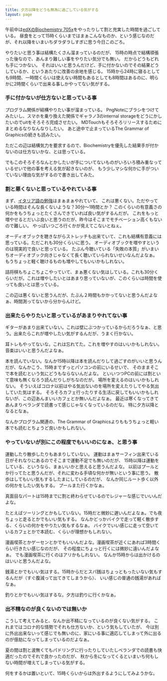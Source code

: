 ```yaml
---
title: 夕方以降をどうも無為に過ごしている気がする
layout: page
---
```

午前中は[edXのBiochemistry 705x](https://karino2.github.io/Biochemistry705x/Home)をやったりして割と充実した時間を過ごしている。
昼食をとって15時くらいまではまぁこんなものか、という感じなのだが、それ以降をいまいちダラダラしすぎに思う今日このごろ。

やりたいと思う事は結構たくさん溜まっているのだが、
15時の時点で結構頑張った後なので、あんまり難しい事をやりたい気分でも無い。
だからどうもどれも手につかない。
それはいいと思うんだけど、手に付かないのでその結果どうしているか、というあたりに改善の余地を感じる。
15時から24時に寝るとしても9時間、一時間くらいは使えない時間もあるとしても8時間はあるのに、明らかに2時間くらいで出来る事しかやってない気がする。

### 手に付かないが仕方ないと思っている事

プログラム関係が結構やりたい事が溜まっている。
PngNoteにブラシをつけてみたいし、スマホを乗り換えた関係でギャラノ3のinternal storageをどうにかしたいのでuitをそろそろ完成させたい。
MDTouchもそろそろリリースするためにまとめるなりなんなりしたい。
あと途中で止まっているThe Grammar of Graphicsの続きも読みたい。

ただこの辺は結構気力を要求するので、Biochemistryを優先した結果手が付かないのは仕方ないかな、とは思っている。

でもこのそろそろなんとかしたいが手についてないものがいろいろ積み重なっているせいで他の事を考える気が起きないのが、
もう少しマシな何かに手がついていない理由な気がするので書き出してみた。

### 割と悪くないと思っているやれている事

まず、[イタリア語の勉強](https://karino2.github.io/RandomThoughts/%E3%82%A4%E3%82%BF%E3%83%AA%E3%82%A2%E8%AA%9E)はまぁまぁやれていて、
これは悪くない。ただやっている時間はそんな長くないような？30分〜1時間とか？
このくらいの有意義さの何かをもうちょっとたくさんできていれば良い気がするんだが。
これをもっと増やせるとだいぶ良いと思うのだが、昨今はそこまでモチベーション高くもないので難しい。
やっぱいつごろ行くかが見えてこないとねぇ。

オーディオブックを聴きながらストレッチも出来ていて、これも結構有意義には思っている。ただこれも30分くらいに思う。
オーディオブックを増やすというのは現実的で良いと思っている。
たぶん今聴いている「失敗の本質」がいまいちオーディオブック向きじゃなくて長く聴いていられないせいなんだよなぁ。
もうちょっと軽く聴けるものも増やしてもいいかもしれない。

詰将棋もちょこちょこやっていて、まぁ悪くない気はしている。これも30分くらいだが。これは増やしたいとはあまり思っていないが、このくらいは時間を使っても良いとは思っている。

この辺は悪くないと思うんだが、たぶん２時間もかかってないと思うんだよなぁ、時間測ってないから分からんけど。

### 出来たらやりたいと思っているがあまりやれてない事

ギターがあまり出来ていない。これは壁にぶつかっているからだろうなぁ、と思う。出来たらこれが増やしたい気がするんだが、うまく行かない。

耳トレもやってないな。これは忘れてた。これを増やすのはいいかもしれない。
音楽はいいと思うんだよなぁ。

本を読んでいない。なんか15時以降は本を読んだりして過ごすのがいいと思うんだが、なんかこう、15時までずっとパソコンの前にいるせいで、
そのままそこで本を読むという気にどうもならないんだよな。
といいつつPCの前には割といて意味も無くなろう読んだりしがちなのだが。
場所を変えるのはいいかもしれない。
そういえばコロナ以前はやる気出ないのを場所を変えたりしてやる気出していた気はする。
そろそろカフェ行ったりする生活に戻してもいいかもしれないが、この辺あんまいいカフェとか無いんだよなぁ。
最近は寒くなってきてあんまりベランダで読書って感じじゃなくなっているのだな。
特に夕方以降となるとなぁ。

なんかプログラム関連の、The Grammar of Graphicsよりももうちょっと軽い本でも読むとちょうど良いかもしれない。

### やっていないが別にこの程度でもいいのになぁ、と思う事

運動したり散歩したりもあまりしていない。
運動はまぁサーフィン出来ている日がそれなりにあるのでそこまで運動不足でも無いのだが、
15時以降は運動をしている、というなら、まぁいいかと思えると思うんだよな。
以前はプールとか行ってたと思うんだが、それに変わる手頃な何かが無いという事に思う。
散歩はしてもいい気もするしたまにしているのだが、
なんか同じルート歩く以外の何かをしたい気もする。
プールまた行くかなぁ。

真面目なパートは15時までに割と終わらせているのでレジャーな感じでいいんだよな。

たとえばツーリングとかもしていない。15時だと微妙に遅いんだよなぁ。でも夜ちょっと走るとかでもいい気もする。
なんかどっかバイクで走って軽く散歩する、くらいの何かをやりたい気もするなぁ。
バイクでいい感じに走って空いているカフェとかで本読む、くらいが理想かもしれない。

漫画喫茶とかゲーセンとかでもいいんだよな。漫画喫茶が近くにあれば3時間くらい行きたい感じなのだが、
その程度にちょっと行くには微妙に遠いんだよなぁ。
でも漫画喫茶に行くのはアリかもしれない。
なんか15時からは出かけるのはいいと思うんだよな。

銭湯とかでもいい気はする。15時からだとスパ銭はちょっともったいない気もするんだが（すぐ腹減って出てきてしまうから）、
いい感じの普通の銭湯があればなぁ。

釣りとかでもいい気はするな。夕方は釣りに行くかなぁ。

### 出不精なのが良くないのでは無いか

こうして考えてみると、なんか出不精になっているのが良くない気がする。
これまではコロナ的な情勢でそれも仕方ないか、という気もしていたが、
今は別に外出出来ないって感じでも無いのに、家にいる事に適応してしまって外に出るのが億劫になってしまっているのだよなぁ。

夏の間は割と波無くてもパドリングに行ったりしていたしベランダでの読書も快適だったのでそれで良かったのだが、
秋から冬になってくるといまいち何もしない時間が増えてしまっている気がする。

何をするかは置いといて、15時くらいからは外出するようにしてみようかな。